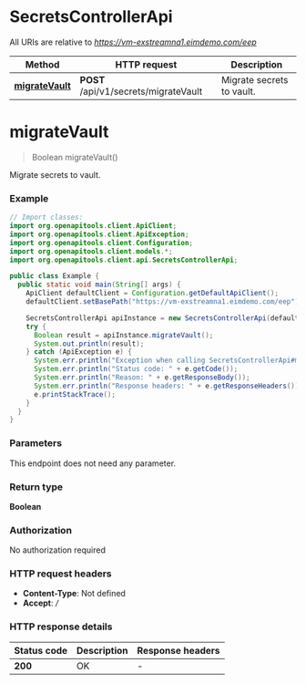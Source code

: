 # SecretsControllerApi

All URIs are relative to *https://vm-exstreamna1.eimdemo.com/eep*

| Method | HTTP request | Description |
|------------- | ------------- | -------------|
| [**migrateVault**](SecretsControllerApi.md#migrateVault) | **POST** /api/v1/secrets/migrateVault | Migrate secrets to vault. |


<a id="migrateVault"></a>
# **migrateVault**
> Boolean migrateVault()

Migrate secrets to vault.

### Example
```java
// Import classes:
import org.openapitools.client.ApiClient;
import org.openapitools.client.ApiException;
import org.openapitools.client.Configuration;
import org.openapitools.client.models.*;
import org.openapitools.client.api.SecretsControllerApi;

public class Example {
  public static void main(String[] args) {
    ApiClient defaultClient = Configuration.getDefaultApiClient();
    defaultClient.setBasePath("https://vm-exstreamna1.eimdemo.com/eep");

    SecretsControllerApi apiInstance = new SecretsControllerApi(defaultClient);
    try {
      Boolean result = apiInstance.migrateVault();
      System.out.println(result);
    } catch (ApiException e) {
      System.err.println("Exception when calling SecretsControllerApi#migrateVault");
      System.err.println("Status code: " + e.getCode());
      System.err.println("Reason: " + e.getResponseBody());
      System.err.println("Response headers: " + e.getResponseHeaders());
      e.printStackTrace();
    }
  }
}
```

### Parameters
This endpoint does not need any parameter.

### Return type

**Boolean**

### Authorization

No authorization required

### HTTP request headers

 - **Content-Type**: Not defined
 - **Accept**: */*

### HTTP response details
| Status code | Description | Response headers |
|-------------|-------------|------------------|
| **200** | OK |  -  |

